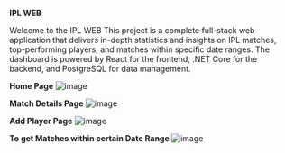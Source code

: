 **IPL WEB**

Welcome to the IPL WEB This project is a complete full-stack web application that delivers in-depth statistics and insights on IPL matches, top-performing players, and matches within specific date ranges. The dashboard is powered by React for the frontend, .NET Core for the backend, and PostgreSQL for data management.


**Home Page**
![image](https://github.com/user-attachments/assets/b5d55911-182e-4a52-bf05-3f9e249c4971)


**Match Details Page**
![image](https://github.com/user-attachments/assets/0eadf1ce-7c7a-469c-b682-4a6af15b4d9f)


**Add Player Page**
![image](https://github.com/user-attachments/assets/4a7ce2f1-91b4-4ef2-86c4-842550ffa347)


**To get Matches within certain Date Range**
![image](https://github.com/user-attachments/assets/2945114c-fff8-4cc2-9f27-ce674d1d1a81)
